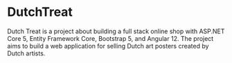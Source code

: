 # DutchTreat
Dutch Treat is a project about building a full stack online shop with ASP.NET Core 5, Entity Framework Core, Bootstrap 5, and Angular 12. The project aims to build a web application for selling 
Dutch art posters created by Dutch artists.
